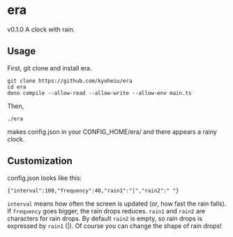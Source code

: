 # era
v0.1.0
A clock with rain.

## Usage
First, git clone and install era.
```
git clone https://github.com/kyoheiu/era
cd era
deno compile --allow-read --allow-write --allow-env main.ts
```
Then,
```
./era
```
makes config.json in your CONFIG_HOME/era/ and there appears a rainy clock.

## Customization
config.json looks like this:
```
{"interval":100,"frequency":40,"rain1":"│","rain2":" "}
```

`interval` means how often the screen is updated (or, how fast the rain falls).
If `frequency` goes bigger, the rain drops reduces.
`rain1` and `rain2` are characters for rain drops. By default `rain2` is empty, so rain drops is expressed by `rain1` (|). Of course you can change the shape of rain drops!
